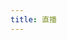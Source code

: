```yaml
---
title: 直播
---
```


<script setup lang="ts">
  import TheLive from "@/views/interaction/live-list/TheLive.vue"
</script>

<TheLive />
